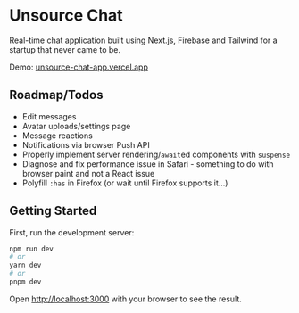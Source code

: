 # Unsource Chat

Real-time chat application built using Next.js, Firebase and Tailwind for a startup that never came to be.

Demo: [unsource-chat-app.vercel.app](https://unsource-chat-app.vercel.app/)

## Roadmap/Todos

- Edit messages
- Avatar uploads/settings page
- Message reactions
- Notifications via browser Push API
- Properly implement server rendering/`await`ed components with `suspense`
- Diagnose and fix performance issue in Safari - something to do with browser paint and not a React issue
- Polyfill `:has` in Firefox (or wait until Firefox supports it...)

## Getting Started

First, run the development server:

```bash
npm run dev
# or
yarn dev
# or
pnpm dev
```

Open [http://localhost:3000](http://localhost:3000) with your browser to see the result.